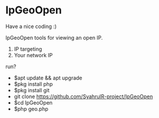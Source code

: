 # IpGeoOpen
Have a nice coding :)

IpGeoOpen tools for viewing an open IP. 
1. IP targeting 
2. Your network IP

run?
- $apt update && apt upgrade
- $pkg install php
- $pkg install git
- git clone https://github.com/SyahrulR-project/IpGeoOpen
- $cd IpGeoOpen
- $php geo.php


